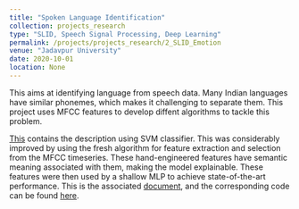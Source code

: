 ```yaml
---
title: "Spoken Language Identification"
collection: projects_research
type: "SLID, Speech Signal Processing, Deep Learning"
permalink: /projects/projects_research/2_SLID_Emotion
venue: "Jadavpur University"
date: 2020-10-01
location: None
---
```


This aims at identifying language from speech data. Many Indian languages have similar phonemes, which makes it challenging to separate them. This project uses MFCC features to develop diffent algorithms to tackle this problem.

[This](https://doi.org/10.1007/978-981-15-9492-2_12) contains the description using SVM classifier. This was considerably improved by using the fresh algorithm for feature extraction and selection from the MFCC timeseries. These hand-engineered features have semantic meaning associated with them, making the model explainable. These features were then used by a shallow MLP to achieve state-of-the-art performance.
This is the associated [document](https://doi.org/10.1007/s11042-021-11439-1), and the corresponding code can be found [here](https://github.com/rahamansaif/LID-using-time-series-MFCC.git).